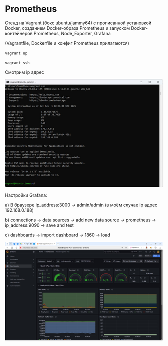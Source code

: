 # Prometheus

Стенд на Vagrant (бокс ubuntu/jammy64) с прописанной установкой Docker, созданием Docker-образа Prometheus и запуском Docker-контейнеров Prometheus, Node_Exporter, Grafana

(Vagrantfile, Dockerfile и конфиг Prometheus прилагаются)

`vagrant up`

`vagrant ssh`

Смотрим ip адрес

![Image alt](https://github.com/NikPuskov/Prometheus/blob/main/grafana1.jpg)

Настройки Grafana:

a) В браузере ip_address:3000 -> admin/admin (в моём случае ip адрес 192.168.0.188)

b) connections -> data sources -> add new data source -> prometheus -> ip_address:9090 -> save and test

c) dashboards -> import dashboard -> 1860 -> load

![Image alt](https://github.com/NikPuskov/Prometheus/blob/main/grafana.jpg)
